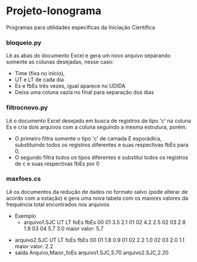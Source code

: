 # Projeto-Ionograma
Programas para utilidades específicas da Iniciação Científica

### bloqueio.py
Lê as abas do documento Excel e gera um novo arquivo separando somente as colunas desejadas, nesse caso: 
* Time (fixa no início),
* UT e LT de cada dia
* Es e fbEs três vezes, igual aparece no UDIDA
* Deixa uma coluna vazia no final para separação dos dias 

### filtrocnovo.py
Lê o documento Excel desejado em busca de registros de tipo 'c' na coluna Es e cria dois arquivos com a coluna seguindo a mesma estrutura, porém:
* O primeiro filtra somente o tipo 'c' de camada E esporádica, substituindo todos os registros diferentes e suas respectivas fbEs para 0,
* O segundo filtra todos os tipos diferentes e substitui todos os registros de c e suas respectivas fbEs por 0

### maxfoes.cs
Lê os documentos da redução de dados no formato salvo (pode alterar de acordo com a estação) e gera uma nova tabela com os maiores valores da frequência total encontrados nos arquivos
* Exemplo 
  - arquivo1.SJC
UT LT foEs fbEs
00 01 3.5 2.1
01 02 4.2 2.5
02 03 2.8 1.9
03 04 5.7 3.0
    maior valor: 5.7
- arquivo2.SJC
UT LT foEs fbEs
00 01 1.8 0.9
01 02 2.2 1.0
02 03 2.0 1.1
    maior valor: 2.2
- saída
  Arquivo,Maior_foEs
  arquivo1.SJC,5.70
  arquivo2.SJC,2.20

